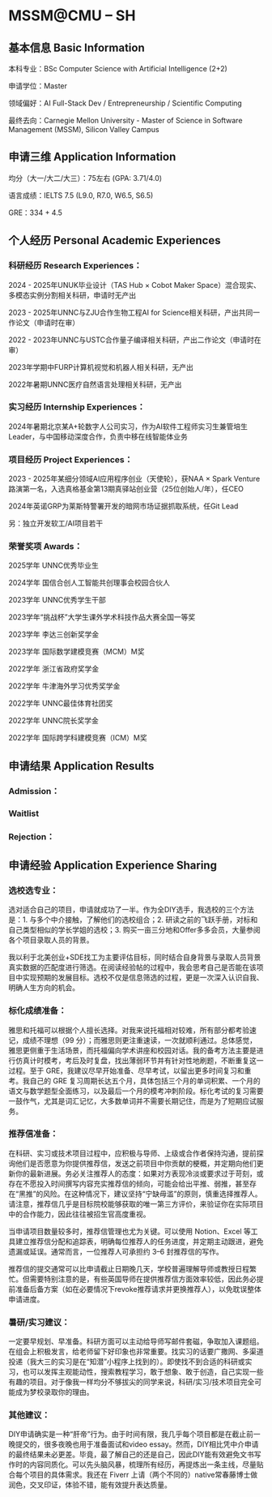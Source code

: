 # MSSM@CMU – SH

## 基本信息 Basic Information

本科专业：BSc Computer Science with Artificial Intelligence (2+2)

申请学位：Master

领域偏好：AI Full-Stack Dev / Entrepreneurship / Scientific Computing

最终去向：Carnegie Mellon University - Master of Science in Software Management (MSSM), Silicon Valley Campus


## 申请三维 Application Information

均分（大一/大二/大三）：75左右 (GPA: 3.71/4.0)

语言成绩：IELTS 7.5 (L9.0, R7.0, W6.5, S6.5)

GRE：334 + 4.5


## 个人经历 Personal Academic Experiences

### 科研经历 Research Experiences：

2024 - 2025年UNUK毕业设计（TAS Hub × Cobot Maker Space）混合现实、多模态实例分割相关科研，申请时无产出

2023 - 2025年UNNC与ZJU合作生物工程AI for Science相关科研，产出共同一作论文（申请时在审）

2022 - 2023年UNNC与USTC合作量子编译相关科研，产出二作论文（申请时在审）

2023年学期中FURP计算机视觉和机器人相关科研，无产出

2022年暑期UNNC医疗自然语言处理相关科研，无产出

### 实习经历 Internship Experiences：

2024年暑期北京某A+轮数字人公司实习，作为AI软件工程师实习生兼管培生Leader，与中国移动深度合作，负责中移在线智能体业务

### 项目经历 Project Experiences：

2023 - 2025年某细分领域AI应用程序创业（天使轮），获NAA × Spark Venture路演第一名，入选真格基金第13期真驿站创业营（25位创始人/年），任CEO 

2024年英诺GRP为莱斯特警署开发的暗网市场证据抓取系统，任Git Lead

另：独立开发软工/AI项目若干

### 荣誉奖项 Awards：

2025学年 UNNC优秀毕业生

2024学年 国信合创人工智能共创理事会校园合伙人

2023学年 UNNC优秀学生干部

2023学年“挑战杯”大学生课外学术科技作品大赛全国一等奖

2023学年 李达三创新奖学金

2023学年 国际数学建模竞赛（MCM）M奖

2022学年 浙江省政府奖学金

2022学年 牛津海外学习优秀奖学金

2022学年 UNNC最佳体育社团奖

2022学年 UNNC院长奖学金

2022学年 国际跨学科建模竞赛（ICM）M奖



## 申请结果 Application Results

### Admission：

### Waitlist

### Rejection：



## 申请经验 Application Experience Sharing

### 选校选专业：

选对适合自己的项目，申请就成功了一半。作为全DIY选手，我选校的三个方法是：1. 与多个中介接触，了解他们的选校组合；2. 研读之前的飞跃手册，对标和自己类型相似的学长学姐的选校；3. 购买一亩三分地和Offer多多会员，大量参阅各个项目录取人员的背景。

我以利于北美创业+SDE找工为主要评估目标，同时结合自身背景与录取人员背景真实数据的匹配度进行筛选。在阅读经验帖的过程中，我会思考自己是否能在该项目中实现预期的发展目标。选校不仅是信息筛选的过程，更是一次深入认识自我、明确人生方向的机会。

### 标化成绩准备：

雅思和托福可以根据个人擅长选择。对我来说托福相对较难，所有部分都考验速记，成绩不理想（99 分）；而雅思则更注重速读，一次就顺利通过。总体感觉，雅思更侧重于生活场景，而托福偏向学术讲座和校园对话。我的备考方法主要是进行仿真计时模考，考后及时复盘，找出薄弱环节并有针对性地刷题，不断重复这一过程。至于 GRE，我建议尽早开始准备、尽早考试，以留出更多时间复习和重考。我自己的 GRE 复习周期长达五个月，具体包括三个月的单词积累、一个月的语文与数学题型全面练习，以及最后一个月的模考冲刺阶段。标化考试的复习需要一鼓作气，尤其是词汇记忆，大多数单词并不需要长期记住，而是为了短期应试服务。

### 推荐信准备：

在科研、实习或技术项目过程中，应积极与导师、上级或合作者保持沟通，提前探询他们是否愿意为你提供推荐信，发送之前项目中你贡献的梗概，并定期向他们更新你的最新进展。务必关注推荐人的态度：如果对方表现冷淡或要求过于苛刻，或存在不愿投入时间撰写内容充实推荐信的倾向，可能会给出平推、弱推，甚至存在“黑推”的风险。在这种情况下，建议坚持“宁缺毋滥”的原则，慎重选择推荐人。请注意，推荐信几乎是目标院校能够获取的唯一第三方评价，来验证你在实际项目中的合作能力，因此往往被招生官高度重视。

当申请项目数量较多时，推荐信管理也尤为关键。可以使用 Notion、Excel 等工具建立推荐信分配和追踪表，明确每位推荐人的任务进度，并定期主动跟进，避免遗漏或延误。通常而言，一位推荐人可承担约 3–6 封推荐信的写作。

推荐信的提交通常可以比申请截止日期晚几天，学校普遍理解导师或教授日程繁忙。但需要特别注意的是，有些英国导师在提供推荐信方面效率较低，因此务必提前准备后备方案（如在必要情况下revoke推荐请求并更换推荐人），以免耽误整体申请进度。

### 暑研/实习建议：

一定要早规划、早准备。科研方面可以主动给导师写邮件套磁，争取加入课题组。在组会上积极发言，给老师留下好印象也非常重要。找实习的话要广撒网、多渠道投递（我大三的实习是在“知潜”小程序上找到的）。即使找不到合适的科研或实习，也可以发挥主观能动性，搜索教程学习，敢于想象、敢于创造，自己实现一些有趣的项目。对于像我一样均分不够拔尖的同学来说，科研/实习/技术项目完全可能成为梦校录取你的理由。

### 其他建议：

DIY申请确实是一种“肝帝”行为。由于时间有限，我几乎每个项目都是在截止前一晚提交的，很多夜晚也用于准备面试和video essay。然而，DIY相比凭中介申请的最终结果未必更差。毕竟，最了解自己的还是自己，因此DIY能有效避免文书写作时的内容同质化。可以先头脑风暴，梳理所有经历，再提炼出一条主线，尽量贴合每个项目的具体需求。我还在 Fiverr 上请（两个不同的）native常春藤博士做润色，交叉印证，体验不错，能有效提升表达质量。

 